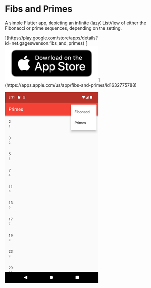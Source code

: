 # Fibs and Primes

A simple Flutter app, depicting an infinite (lazy) ListView of either the Fibonacci or prime sequences, depending on the setting.

<p float="left>
  [<img src="https://raw.githubusercontent.com/Decryptic/Decryptic/main/google_play_badge.png" width="300">](https://play.google.com/store/apps/details?id=net.gageswenson.fibs_and_primes)
  [<img src="https://raw.githubusercontent.com/Decryptic/Decryptic/main/app_store_badge.png" width="300">](https://apps.apple.com/us/app/fibs-and-primes/id1632775788)
</p>

<p float="left>
  <img src="https://raw.githubusercontent.com/Decryptic/fibs_and_primes/master/assets/screenshots/pixel_3xl/000.png" width="300">
  <img src="https://raw.githubusercontent.com/Decryptic/fibs_and_primes/master/assets/screenshots/pixel_3xl/001.png" width="300">
</p>
